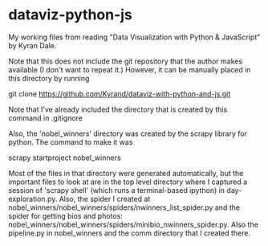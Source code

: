 # dataviz-python-js
My working files from reading "Data Visualization with Python &amp; JavaScript" by Kyran Dale.

Note that this does not include the git repository that the author makes available (I don't
want to repeat it.)  However, it can be manually placed in this directory by running


git clone https://github.com/Kyrand/dataviz-with-python-and-js.git


Note that I've already included the directory that is created by this command in .gitignore


Also, the 'nobel_winners' directory was created by the scrapy library for python.  The
command to make it was


scrapy startproject nobel_winners


Most of the files in that directory were generated automatically, but the important files to look at are in the top level directory where I captured a session of 'scrapy shell' (which runs a terminal-based ipython) in day-exploration.py.  Also, the spider I created at nobel_winners/nobel_winners/spiders/nwinners_list_spider.py and the spider for getting bios and photos: nobel_winners/nobel_winners/spiders/minibio_nwinners_spider.py. Also the pipeline.py in nobel_winners and the comm directory that I created there.
